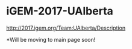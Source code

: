 # iGEM-2017-UAlberta
http://2017.igem.org/Team:UAlberta/Description

*Will be moving to main page soon!